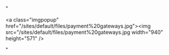 "<p><a class=\"imgpopup\" href=\"/sites/default/files/payment%20gateways.jpg\"><img src=\"/sites/default/files/payment%20gateways.jpg width=\"940\" height=\"571\" /></a></p> "